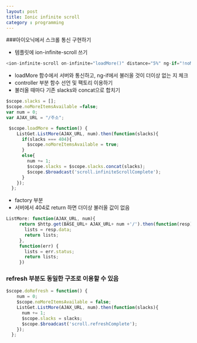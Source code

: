 ```yaml
---
layout: post
title: Ionic infinite scroll
category : programming
---
```

###아이오닉에서 스크롤 통신 구현하기
- 템플릿에 ion-infinite-scroll 쓰기

```javascript
<ion-infinite-scroll on-infinite="loadMore()" distance="5%" ng-if="!noMoreItemsAvailable"></ion-infinite-scroll>
```
- loadMore 함수에서 서버와 통신하고, ng-if에서 불러올 것이 더이상 없는 지 체크
- controller 부분 함수 선언 및 팩토리 이용하기
- 불러올 때마다 기존 slacks와 concat으로 합치기

```javascript
$scope.slacks = [];
$scope.noMoreItemsAvailable =false;
var num = 0;
var AJAX_URL = "/주소";

 $scope.loadMore = function() {
    ListGet.ListMore(AJAX_URL, num).then(function(slacks){
      if(slacks === 404){
        $scope.noMoreItemsAvailable = true;
      }
      else{
        num += 1;
        $scope.slacks = $scope.slacks.concat(slacks);
        $scope.$broadcast('scroll.infiniteScrollComplete');
      }
    });
  };
 ```

 - factory 부분
 - 서버에서 404로 return 하면 더이상 불러올 값이 없음

 ```javascript
 ListMore: function(AJAX_URL, num){
      return $http.get(BASE_URL+ AJAX_URL+ num +'/').then(function(resp){
        lists = resp.data;
        return lists;
      },
      function(err) {
        lists = err.status;
        return lists;
      })
```


### refresh 부분도 동일한 구조로 이용할 수 있음

```javascript
$scope.doRefresh = function() {
    num = 0;
    $scope.noMoreItemsAvailable = false;
    ListGet.ListMore(AJAX_URL, num).then(function(slacks){
      num += 1;
      $scope.slacks = slacks;
      $scope.$broadcast('scroll.refreshComplete');
    });
  };
```










